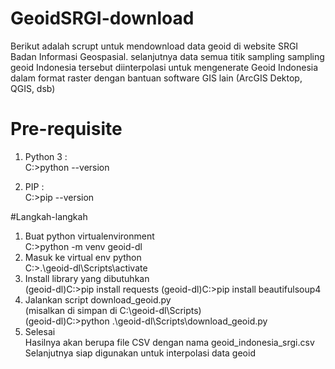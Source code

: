 # GeoidSRGI-download
Berikut adalah scrupt untuk mendownload data geoid di website SRGI Badan Informasi Geospasial. selanjutnya data semua titik sampling sampling geoid Indonesia tersebut diinterpolasi untuk mengenerate Geoid Indonesia dalam format raster dengan bantuan software GIS lain (ArcGIS Dektop, QGIS, dsb) <br/>
# Pre-requisite
1. Python 3 :<br/>
C:\>python --version

2. PIP  :<br/>
C:\>pip --version

#Langkah-langkah
1. Buat python virtualenvironment<br/>
C:\>python -m venv geoid-dl
2. Masuk ke virtual env python<br/>
C:\>.\geoid-dl\Scripts\activate
3. Install library yang dibutuhkan<br/>
(geoid-dl)C:\>pip install requests
(geoid-dl)C:\>pip install beautifulsoup4<br/>
4. Jalankan script download_geoid.py <br/>(misalkan di simpan di C:\geoid-dl\Scripts)<br/>
(geoid-dl)C:\>python .\geoid-dl\Scripts\download_geoid.py
5. Selesai<br/>
Hasilnya akan berupa file CSV dengan nama geoid_indonesia_srgi.csv
Selanjutnya siap digunakan untuk interpolasi data geoid
